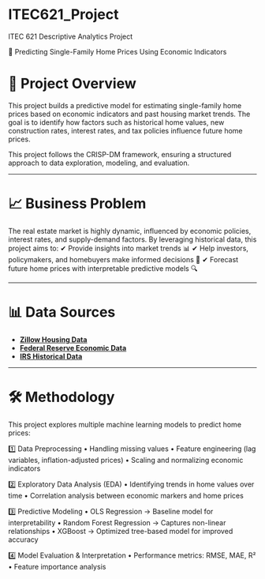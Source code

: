# ITEC621_Project
ITEC 621 Descriptive Analytics Project

🏡 Predicting Single-Family Home Prices Using Economic Indicators

# 📌 Project Overview

This project builds a predictive model for estimating single-family home prices based on economic indicators and past housing market trends. The goal is to identify how factors such as historical home values, new construction rates, interest rates, and tax policies influence future home prices.

This project follows the CRISP-DM framework, ensuring a structured approach to data exploration, modeling, and evaluation.

---

# 📈 Business Problem

The real estate market is highly dynamic, influenced by economic policies, interest rates, and supply-demand factors. By leveraging historical data, this project aims to:
✔ Provide insights into market trends 📊
✔ Help investors, policymakers, and homebuyers make informed decisions 🏡
✔ Forecast future home prices with interpretable predictive models 🔍

---

# 📊 Data Sources

- **[Zillow Housing Data](https://www.zillow.com/research/data/)**
- **[Federal Reserve Economic Data](https://fred.stlouisfed.org/)**
- **[IRS Historical Data](https://www.irs.gov/statistics)**

---

# 🛠️ Methodology

This project explores multiple machine learning models to predict home prices:

1️⃣ Data Preprocessing
	•	Handling missing values
	•	Feature engineering (lag variables, inflation-adjusted prices)
	•	Scaling and normalizing economic indicators

2️⃣ Exploratory Data Analysis (EDA)
	•	Identifying trends in home values over time
	•	Correlation analysis between economic markers and home prices

3️⃣ Predictive Modeling
	•	OLS Regression → Baseline model for interpretability
	•	Random Forest Regression → Captures non-linear relationships
	•	XGBoost → Optimized tree-based model for improved accuracy

4️⃣ Model Evaluation & Interpretation
	•	Performance metrics: RMSE, MAE, R²
	•	Feature importance analysis

